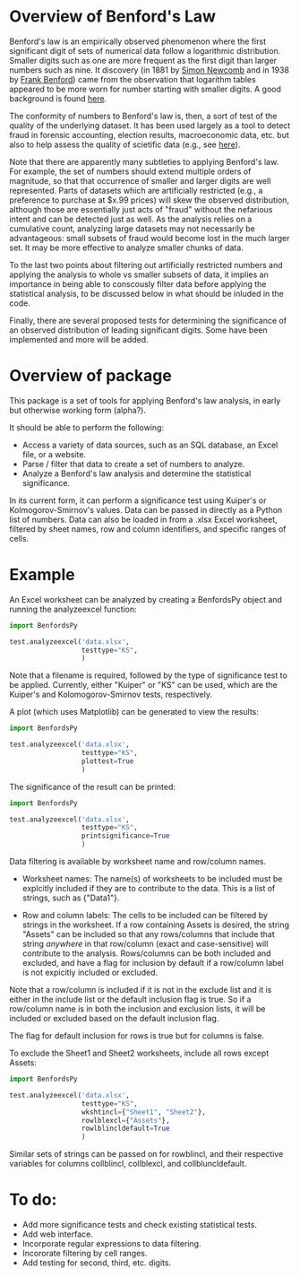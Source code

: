 # Overview of Benford's Law

Benford's law is an empirically observed phenomenon where the first significant digit of sets of
numerical data follow a logarithmic distribution. Smaller digits such as one are more frequent as
the first digit than larger numbers such as nine. It discovery (in 1881 by 
[Simon Newcomb](https://en.wikipedia.org/wiki/Simon_Newcomb) and in 1938 by 
[Frank Benford](https://en.wikipedia.org/wiki/Frank_Benford)) came from the observation that 
logarithm tables appeared to be more worn for number starting with smaller digits. A good background
is found [here](https://en.wikipedia.org/wiki/Benford%27s_law). 

The conformity of numbers to Benford's law is, then, a sort of test of the quality of the underlying 
dataset. It has been used largely as a tool to detect fraud in forensic accounting, election results,
macroeconomic data, etc. but also to help assess the quality of scietific data (e.g., see
[here](http://www.checkyourdata.com/index.php)).

Note that there are apparently many subtleties to applying Benford's law. For example, the set of 
numbers should extend multiple orders of magnitude, so that that occurrence of smaller and larger digits
are well represented. Parts of datasets which are artificially restricted (e.g., a preference to 
purchase at $x.99 prices) will skew the observed distribution, although those are essentially just acts 
of "fraud" without the nefarious intent and can be detected just as well. As the analysis relies on a 
cumulative count, analyzing large datasets may not necessarily be advantageous: small subsets of 
fraud would become lost in the much larger set. It may be more effective to analyze smaller chunks
of data.

To the last two points about filtering out artificially restricted numbers and applying the analysis to 
whole vs smaller subsets of data, it implies an importance in being able to conscously filter data before 
applying the statistical analysis, to be discussed below in what should be inluded in the code.

Finally, there are several proposed tests for determining the significance of an observed distribution
of leading significant digits. Some have been implemented and more will be added.

# Overview of package

This package is a set of tools for applying Benford's law analysis, in early but otherwise working form 
(alpha?).

It should be able to perform the following:

* Access a variety of data sources, such as an SQL database, an Excel file, or a website.
* Parse / filter that data to create a set of numbers to analyze.
* Analyze a Benford's law analysis and determine the statistical significance.

In its current form, it can perform a significance test using Kuiper's or Kolmogorov-Smirnov's values.
Data can be passed in directly as a Python list of numbers. Data can also be loaded in from a
.xlsx Excel worksheet, filtered by sheet names, row and column identifiers, and specific ranges of
cells.

# Example

An Excel worksheet can be analyzed by creating a BenfordsPy object and running the analyzeexcel function:

```python
import BenfordsPy

test.analyzeexcel('data.xlsx',
                  testtype="KS",
				  )              
```

Note that a filename is required, followed by the type of significance test to be applied. Currently, either
"Kuiper" or "KS" can be used, which are the Kuiper's and Kolomogorov-Smirnov tests, respectively.

A plot (which uses Matplotlib) can be generated to view the results:

```python
import BenfordsPy

test.analyzeexcel('data.xlsx',
                  testtype="KS",
				  plottest=True
				  )              
```

The significance of the result can be printed:

```python
import BenfordsPy

test.analyzeexcel('data.xlsx',
                  testtype="KS",
				  printsignificance=True
				  )              
```

Data filtering is available by worksheet name and row/column names.

* Worksheet names: The name(s) of worksheets to be included must be explcitly included if 
they are to contribute to the data. This is a list of strings, such as {"Data1"}.

* Row and column labels: The cells to be included can be filtered by strings in the worksheet. If a row
containing Assets is desired, the string "Assets" can be included so that any rows/columns that
include that string *anywhere* in that row/column (exact and case-sensitive) will contribute to the analysis.
Rows/columns can be both included and excluded, and have a flag for inclusion by default if a row/column 
label is not expicitly included or excluded.

Note that a row/column is included if it is not in the exclude list and it is either in the include list
or the default inclusion flag is true. So if a row/column name is in both the inclusion and exclusion
lists, it will be included or excluded based on the default inclusion flag.

The flag for default inclusion for rows is true but for columns is false.

To exclude the Sheet1 and Sheet2 worksheets, include all rows except Assets:
```python
import BenfordsPy

test.analyzeexcel('data.xlsx',
                  testtype="KS",
				  wkshtincl={"Sheet1", "Sheet2"},
                  rowlblexcl={"Assets"},
                  rowlblincldefault=True
				  )              
```

Similar sets of strings can be passed on for rowblincl, and their respective variables for columns
collblincl, collblexcl, and collbluncldefault.
			  

# To do:

* Add more significance tests and check existing statistical tests.
* Add web interface.
* Incorporate regular expressions to data filtering.
* Incororate filtering by cell ranges.
* Add testing for second, third, etc. digits.